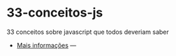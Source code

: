 # 33-conceitos-js
33 conceitos sobre javascript que todos deveriam saber


- [Mais informações](https://github.com/leonardomso/33-js-concepts) — 
